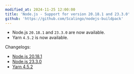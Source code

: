 ```yaml
---
modified_at: 2024-11-25 12:00:00
title: 'Node.js - Support for version 20.18.1 and 23.3.0'
github: 'https://github.com/Scalingo/nodejs-buildpack'
---
```


- Node.js `20.18.1` and `23.3.0` are now available.
- Yarn `4.5.2` is now available.

Changelogs:
- [Node.js 20.18.1](https://github.com/nodejs/node/blob/main/doc/changelogs/CHANGELOG_V20.md#20.18.1)
- [Node.js 23.3.0](https://github.com/nodejs/node/blob/main/doc/changelogs/CHANGELOG_V23.md#23.3.0)
- [Yarn 4.5.2](https://github.com/yarnpkg/berry/releases/tag/%40yarnpkg%2Fcli%2F4.5.2)
